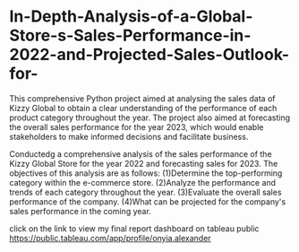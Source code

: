 # In-Depth-Analysis-of-a-Global-Store-s-Sales-Performance-in-2022-and-Projected-Sales-Outlook-for-
This comprehensive Python project aimed at analysing the sales data of Kizzy Global to obtain a clear understanding of the performance of each product category throughout the year. The project also aimed at forecasting the overall sales performance for the year 2023, which would enable stakeholders to make informed decisions
and facilitate business.

Conductedg a comprehensive analysis of the sales performance of the Kizzy Global Store for the year 2022 and forecasting sales for 2023. The objectives of this analysis are as follows:
(1)Determine the top-performing category within the e-commerce store.
 (2)Analyze the performance and trends of each category throughout the year.
 (3)Evaluate the overall sales performance of the company.
 (4)What can be projected for the company's sales performance in the coming year.
 
 click on the link to view my final report dashboard on tableau public https://public.tableau.com/app/profile/onyia.alexander
